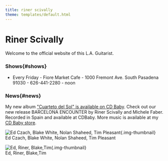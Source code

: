 ```yaml
---
title: riner scivally
theme: templates/default.html
---
```

# Riner Scivally

Welcome to the official website of this L.A. Guitarist. 

### Shows{#shows}

* Every Friday - Fiore Market Cafe - 1000 Fremont Ave. South Pasadena 91030 - 626-441-2280 - noon


### News{#news}

My new album ["Cuarteto del Sol" is available on CD Baby](https://store.cdbaby.com/cd/rinerscivally2). Check out our new release BARCELONA ENCOUNTER by Riner Scivally and Michele Faber. Recorded in Spain and available at CDBaby.
More music is available at my [CD Baby store](https://store.cdbaby.com/Artist/RinerScivally).

![Ed Czach, Blake White, Nolan Shaheed, Tim Pleasant](/img/cuarteto1.jpg){.img-thumbnail}  
Ed Czach, Blake White, Nolan Shaheed, Tim Pleasant


![Ed, Riner, Blake,Tim](/img/cuarteto2.jpg){.img-thumbnail}  
Ed, Riner, Blake,Tim
